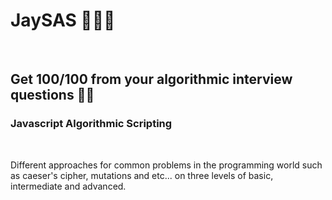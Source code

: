 # JaySAS 👨‍💻🔥
<br>
<h2>Get 100/100 from your algorithmic interview questions 🤟😎</h2>

<h3>Javascript Algorithmic Scripting</h3> <br>
<p>Different approaches for common problems in the programming world such as caeser's cipher, mutations and etc... on three levels of basic, intermediate and advanced.</p>